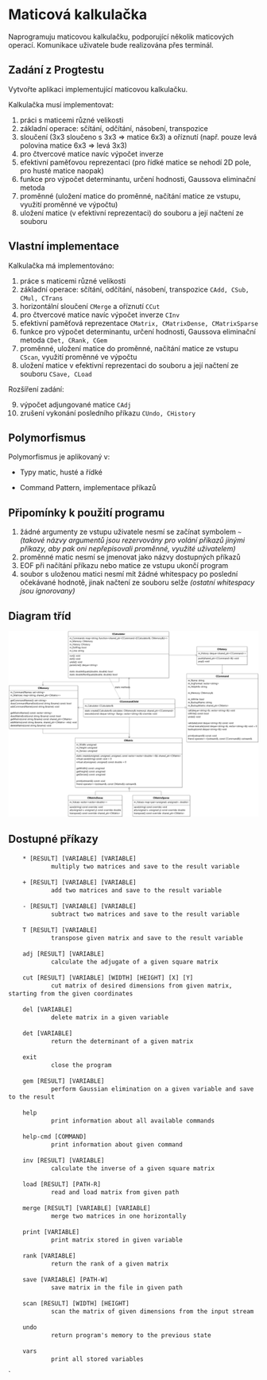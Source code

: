 # Maticová kalkulačka
Naprogramuju maticovou kalkulačku, podporující několik maticových operací. Komunikace uživatele bude realizována přes terminál.

## Zadání z Progtestu
Vytvořte aplikaci implementující maticovou kalkulačku.

Kalkulačka musí implementovat:

1. práci s maticemi různé velikosti
2. základní operace: sčítání, odčítání, násobení, transpozice
3. sloučení (3x3 sloučeno s 3x3 => matice 6x3) a oříznutí (např. pouze levá polovina matice 6x3 => levá 3x3)
4. pro čtvercové matice navíc výpočet inverze
5. efektivní paměťovou reprezentaci (pro řídké matice se nehodí 2D pole, pro husté matice naopak)
6. funkce pro výpočet determinantu, určení hodnosti, Gaussova eliminační metoda
7. proměnné (uložení matice do proměnné, načítání matice ze vstupu, využití proměnné ve výpočtu)
8. uložení matice (v efektivní reprezentaci) do souboru a její načtení ze souboru

## Vlastní implementace
Kalkulačka má implementováno:

1. práce s maticemi různé velikosti
2. základní operace: sčítání, odčítání, násobení, transpozice `CAdd, CSub, CMul, CTrans`
3. horizontální sloučení `CMerge` a oříznutí `CCut`
4. pro čtvercové matice navíc výpočet inverze `CInv`
5. efektivní paměťová reprezentace `CMatrix, CMatrixDense, CMatrixSparse`
6. funkce pro výpočet determinantu, určení hodnosti, Gaussova eliminační metoda `CDet, CRank, CGem`
7. proměnné, uložení matice do proměnné, načítání matice ze vstupu `CScan`, využití proměnné ve výpočtu
8. uložení matice v efektivní reprezentaci do souboru a její načtení ze souboru `CSave, CLoad`

Rozšíření zadání:

9. výpočet adjungované matice `CAdj`
10. zrušení vykonání posledního příkazu `CUndo, CHistory`

## Polymorfismus
Polymorfismus je aplikovaný v:
*  Typy matic, husté a řídké

* Command Pattern, implementace příkazů

## Připomínky k použití programu
1. žádné argumenty ze vstupu uživatele nesmí se začínat symbolem `~` *(takové názvy
argumentů jsou rezervovány pro volání příkazů jinými příkazy, aby pak oni nepřepisovali proměnné, využité uživatelem)*
2. proměnné matic nesmí se jmenovat jako názvy dostupných příkazů
3. EOF při načítání příkazu nebo matice ze vstupu ukončí program
4. soubor s uloženou matici nesmí mít žádné whitespacy po poslední očekávané hodnotě, jinak načtení ze souboru selže *(ostatní whitespacy jsou ignorovany)*

## Diagram tříd
<div align="center">
   <img src="popovle1_diagram.png"/>
</div>

## Dostupné příkazy
        * [RESULT] [VARIABLE] [VARIABLE] 
                multiply two matrices and save to the result variable
                
        + [RESULT] [VARIABLE] [VARIABLE]
                add two matrices and save to the result variable

        - [RESULT] [VARIABLE] [VARIABLE]
                subtract two matrices and save to the result variable

        T [RESULT] [VARIABLE]
                transpose given matrix and save to the result variable

        adj [RESULT] [VARIABLE]
                calculate the adjugate of a given square matrix

        cut [RESULT] [VARIABLE] [WIDTH] [HEIGHT] [X] [Y]
                cut matrix of desired dimensions from given matrix, starting from the given coordinates

        del [VARIABLE]
                delete matrix in a given variable

        det [VARIABLE]
                return the determinant of a given matrix

        exit
                close the program

        gem [RESULT] [VARIABLE]
                perform Gaussian elimination on a given variable and save to the result
                
        help
                print information about all available commands

        help-cmd [COMMAND]
                print information about given command

        inv [RESULT] [VARIABLE]
                calculate the inverse of a given square matrix

        load [RESULT] [PATH-R]
                read and load matrix from given path

        merge [RESULT] [VARIABLE] [VARIABLE]
                merge two matrices in one horizontally

        print [VARIABLE]
                print matrix stored in given variable

        rank [VARIABLE]
                return the rank of a given matrix

        save [VARIABLE] [PATH-W]
                save matrix in the file in given path

        scan [RESULT] [WIDTH] [HEIGHT]
                scan the matrix of given dimensions from the input stream

        undo
                return program's memory to the previous state

        vars
                print all stored variables

`